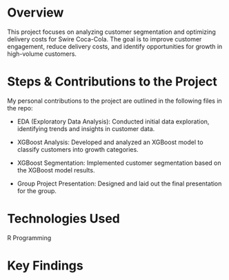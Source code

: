 # Overview
This project focuses on analyzing customer segmentation and optimizing delivery costs for Swire Coca-Cola. The goal is to improve customer engagement, reduce delivery costs, and identify opportunities for growth in high-volume customers.

# Steps & Contributions to the Project
My personal contributions to the project are outlined in the following files in the repo:

- EDA (Exploratory Data Analysis): Conducted initial data exploration, identifying trends and insights in customer data.

- XGBoost Analysis: Developed and analyzed an XGBoost model to classify customers into growth categories.

- XGBoost Segmentation: Implemented customer segmentation based on the XGBoost model results.

- Group Project Presentation: Designed and laid out the final presentation for the group.

# Technologies Used
R Programming

# Key Findings



